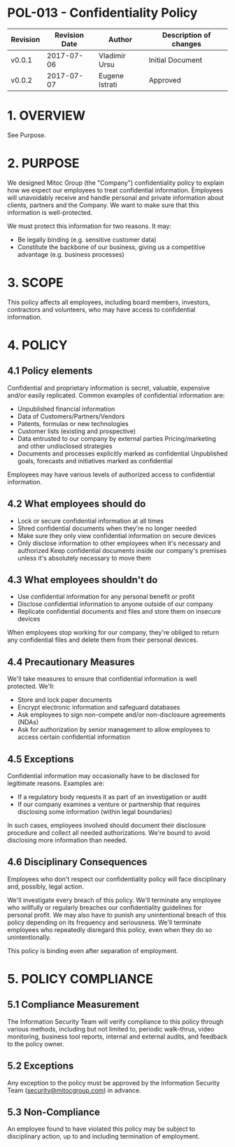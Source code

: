 # POL-013 - Confidentiality Policy


Revision | Revision Date | Author | Description of changes
-------- | ------------- | ------ | ----------------------
v0.0.1 | 2017-07-06 | Vladimir Ursu | Initial Document
v0.0.2 | 2017-07-07 | Eugene Istrati | Approved


# 1. OVERVIEW

See Purpose.

# 2. PURPOSE

We designed Mitoc Group (the "Company") confidentiality policy to explain how
we expect our employees to treat confidential information. Employees will
unavoidably receive and handle personal and private information about clients,
partners and the Company. We want to make sure that this information is
well-protected.

We must protect this information for two reasons. It may:
- Be legally binding (e.g. sensitive customer data)
- Constitute the backbone of our business, giving us a competitive advantage
(e.g. business processes)

# 3. SCOPE

This policy affects all employees, including board members, investors,
contractors and volunteers, who may have access to confidential information.

# 4. POLICY 

## 4.1 Policy elements

Confidential and proprietary information is secret, valuable, expensive and/or
easily replicated. Common examples of confidential information are:

- Unpublished financial information
- Data of Customers/Partners/Vendors
- Patents, formulas or new technologies
- Customer lists (existing and prospective)
- Data entrusted to our company by external parties Pricing/marketing and other
undisclosed strategies
- Documents and processes explicitly marked as confidential Unpublished goals,
forecasts and initiatives marked as confidential

Employees may have various levels of authorized access to confidential information.

## 4.2 What employees should do

- Lock or secure confidential information at all times
- Shred confidential documents when they're no longer needed
- Make sure they only view confidential information on secure devices
- Only disclose information to other employees when it's necessary and
authorized Keep confidential documents inside our company's premises unless
it's absolutely necessary to move them


## 4.3 What employees shouldn't do

- Use confidential information for any personal benefit or profit
- Disclose confidential information to anyone outside of our company
- Replicate confidential documents and files and store them on insecure devices

When employees stop working for our company, they're obliged to return any
confidential files and delete them from their personal devices.

## 4.4 Precautionary Measures

We'll take measures to ensure that confidential information is well protected.
We'll:

- Store and lock paper documents
- Encrypt electronic information and safeguard databases
- Ask employees to sign non-compete and/or non-disclosure agreements (NDAs)
- Ask for authorization by senior management to allow employees to access
certain confidential information

## 4.5 Exceptions

Confidential information may occasionally have to be disclosed for legitimate
reasons. Examples are:

- If a regulatory body requests it as part of an investigation or audit
- If our company examines a venture or partnership that requires disclosing
some information (within legal boundaries)

In such cases, employees involved should document their disclosure procedure
and collect all needed authorizations. We're bound to avoid disclosing more
information than needed.

## 4.6 Disciplinary Consequences

Employees who don't respect our confidentiality policy will face disciplinary
and, possibly, legal action.

We'll investigate every breach of this policy. We'll terminate any employee who
willfully or regularly breaches our confidentiality guidelines for personal
profit. We may also have to punish any unintentional breach of this policy
depending on its frequency and seriousness. We'll terminate employees who
repeatedly disregard this policy, even when they do so unintentionally.

This policy is binding even after separation of employment.

# 5. POLICY COMPLIANCE 

## 5.1	Compliance Measurement

The Information Security Team will verify compliance to this policy through
various methods, including but not limited to, periodic walk-thrus, video
monitoring, business tool reports, internal and external audits, and feedback
to the policy owner. 

##  5.2	Exceptions

Any exception to the policy must be approved by the Information Security Team
(security@mitocgroup.com) in advance.

##  5.3	Non-Compliance

An employee found to have violated this policy may be subject to disciplinary
action, up to and including termination of employment. 
